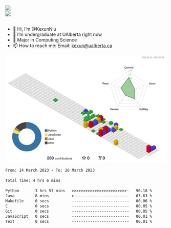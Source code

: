 <a href="https://github.com/anuraghazra/github-readme-stats">
  <img align="center" src="https://github-readme-stats.vercel.app/api?username=KexunNiu&show_icons=true" />
</a>
</br>
<a href="https://github.com/anuraghazra/github-readme-stats">
  <img align="center" src="https://github-readme-stats.vercel.app/api/top-langs/?username=KexunNiu" />
</a>

</br>
</br>

- 👋 Hi, I’m @KexunNiu
- 👀 I’m  undergraduate at UAlberta right now
- 🌱 Major in Computing Science
- 📫 How to reach me: Email: kexun@ualberta.ca

<!---
KexunNiu/KexunNiu is a ✨ special ✨ repository because its `README.md` (this file) appears on your GitHub profile.
You can click the Preview link to take a look at your changes.
--->

![](./profile-3d-contrib/profile-gitblock.svg)

<!--START_SECTION:waka-->

```text
From: 14 March 2023 - To: 20 March 2023

Total Time: 4 hrs 6 mins

Python       3 hrs 57 mins   >>>>>>>>>>>>>>>>>>>>>>>>-   96.18 %
Java         8 mins          >------------------------   03.63 %
Makefile     0 secs          -------------------------   00.06 %
C            0 secs          -------------------------   00.05 %
Git          0 secs          -------------------------   00.05 %
JavaScript   0 secs          -------------------------   00.01 %
Text         0 secs          -------------------------   00.01 %
```

<!--END_SECTION:waka-->
